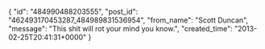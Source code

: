  {
   "id": "484990488203555",
   "post_id": "462493170453287_484989831536954",
   "from_name": "Scott Duncan",
   "message": "This shit will rot your mind you know.",
   "created_time": "2013-02-25T20:41:31+0000"
 }
